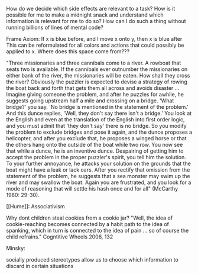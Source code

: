 How do we decide which side effects are relevant to a task? 
How is it possible for me to make a midnight snack and understand which information is relevant for me to do so? How can I do such a thing without running billions of lines of mental code? 

Frame Axiom: If x is blue before, and I move x onto y, then x is blue after
	This can be reformulated for all colors and actions that could possibly be applied to x.
	Where does this space come from???

"Three missionaries and three cannibals come to a river. A rowboat that seats two is available. If the cannibals ever outnumber the missionaries on either bank of the river, the missionaries will be eaten. How shall they cross the river? Obviously the puzzler is expected to devise a strategy of rowing the boat back and forth that gets them all across and avoids disaster ...
Imagine giving someone the problem, and after he puzzles for awhile, he suggests going upstream half a mile and crossing on a bridge. 'What bridge?' you say. 'No bridge is mentioned in the statement of the problem.' And this dunce replies, 'Well, they don't say there isn't a bridge.' You look at the English and even at the translation of the English into first order logic, and you must admit that 'they don't say' there is no bridge. So you modify the problem to exclude bridges and pose it again, and the dunce proposes a helicopter, and after you exclude that, he proposes a winged horse or that the others hang onto the outside of the boat while two row. 
You now see that while a dunce, he is an inventive dunce. Despairing of getting him to accept the problem in the proper puzzler's spirit, you tell him the solution. To your further annoyance, he attacks your solution on the grounds that the boat might have a leak or lack oars. After you rectify that omission from the statement of the problem, he suggests that a sea monster may swim up the river and may swallow the boat. Again you are frustrated, and you look for a mode of reasoning that will settle his hash once and for all" (McCarthy 1980: 29-30).

[[Hume]]: 
Associativism

Why dont children steal cookies from a cookie jar? "Well, the idea of cookie-reaching becomes connected by a habit path to the idea of spanking, which in turn is connected to the idea of pain ... so of course the child refrains." Cogntitive Wheels 2006, 132


Minsky:

socially produced stereotypes allow us to choose which information to discard in certain situations